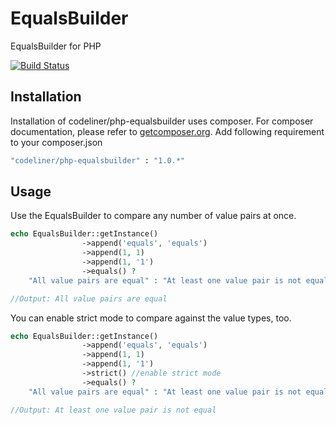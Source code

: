 EqualsBuilder
=============

EqualsBuilder for PHP

[![Build Status](https://travis-ci.org/codeliner/php-equalsbuilder.png?branch=master)](https://travis-ci.org/codeliner/php-equalsbuilder)

## Installation

Installation of codeliner/php-equalsbuilder uses composer. For composer documentation, please refer to
[getcomposer.org](http://getcomposer.org/). Add following requirement to your composer.json


```sh
"codeliner/php-equalsbuilder" : "1.0.*"
```

## Usage

Use the EqualsBuilder to compare any number of value pairs at once.

```php
echo EqualsBuilder::getInstance()
                ->append('equals', 'equals')
                ->append(1, 1)
                ->append(1, '1')
                ->equals() ? 
    "All value pairs are equal" : "At least one value pair is not equal";

//Output: All value pairs are equal
```

You can enable strict mode to compare against the value types, too.

```php
echo EqualsBuilder::getInstance()
                ->append('equals', 'equals')
                ->append(1, 1)
                ->append(1, '1')
                ->strict() //enable strict mode
                ->equals() ? 
    "All value pairs are equal" : "At least one value pair is not equal";

//Output: At least one value pair is not equal
```

